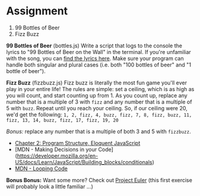 # Assignment
1. 99 Bottles of Beer
2. Fizz Buzz

**99 Bottles of Beer** (bottles.js)
Write a script that logs to the console the lyrics to "99 Bottles of Beer on the Wall" in the terminal. If you're unfamiliar with the song, you can [find the lyrics here](http://www.99-bottles-of-beer.net/lyrics.html). Make sure your program can handle both singular and plural cases (i.e. both "100 bottles of beer" and "1 bottle of beer").

**Fizz Buzz** (fizzbuzz.js)
Fizz buzz is literally the most fun game you'll ever play in your entire life! The rules are simple: set a ceiling, which is as high as you will count, and start counting up from 1. As you count up, replace any number that is a multiple of 3 with `fizz` and any number that is a multiple of 5 with `buzz`. Repeat until you reach your ceiling. So, if our ceiling were 20, we'd get the following: `1, 2, fizz, 4, buzz, fizz, 7, 8, fizz, buzz, 11, fizz, 13, 14, buzz, fizz, 17, fizz, 19, 20`

*Bonus:* replace any number that is a multiple of both 3 and 5 with `fizzbuzz`.

* [Chapter 2: Program Structure, Eloquent JavaScript](http://eloquentjavascript.net/02_program_structure.html)
*  [MDN - Making Decisions in your Code] (https://developer.mozilla.org/en-US/docs/Learn/JavaScript/Building_blocks/conditionals)
* [MDN - Looping Code ](https://developer.mozilla.org/en-US/docs/Learn/JavaScript/Building_blocks/Looping_code)

**Bonus Bonus:** Want some more? Check out [Project Euler](https://projecteuler.net/) (this first exercise will probably look a little familiar ...)
